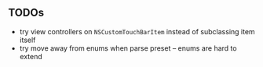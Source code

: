 ## TODOs

* try view controllers on `NSCustomTouchBarItem` instead of subclassing item itself
* try move away from enums when parse preset – enums are hard to extend
